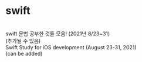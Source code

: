 # swift
<br>
swift 문법 공부한 것들 모음! (2021년 8/23~31)
<br>(추가될 수 있음)
<br>
Swift Study for iOS development (August 23-31, 2021)
<br>(can be added)
